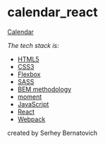 # calendar_react

[Calendar](https://thirsty-hypatia-c83053.netlify.app/)

_The tech stack is:_

- [HTML5](https://en.wikipedia.org/wiki/HTML5)
- [CSS3](https://en.wikipedia.org/wiki/Cascading_Style_Sheets)
- [Flexbox](https://en.wikipedia.org/wiki/CSS_Flexible_Box_Layout)
- [SASS](https://sass-lang.com/)
- [BEM methodology](https://en.bem.info/methodology/)
- [moment](https://momentjs.com/)
- [JavaScript](https://ru.wikipedia.org/wiki/JavaScript)
- [React](https://ru.wikipedia.org/wiki/React)
- [Webpack](https://ru.wikipedia.org/wiki/Webpack)

created by Serhey Bernatovich
